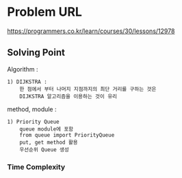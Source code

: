 # Problem URL

https://programmers.co.kr/learn/courses/30/lessons/12978

## Solving Point

Algorithm :

    1) DIJKSTRA :
        한 점에서 부터 나머지 지점까지의 최단 거리를 구하는 것은
        DIJKSTRA 알고리즘을 이용하는 것이 유리

method, module :

    1) Priority Queue
        queue module에 포함
        from queue import PriorityQueue
        put, get method 활용
        우선순위 Queue 생성

### Time Complexity
